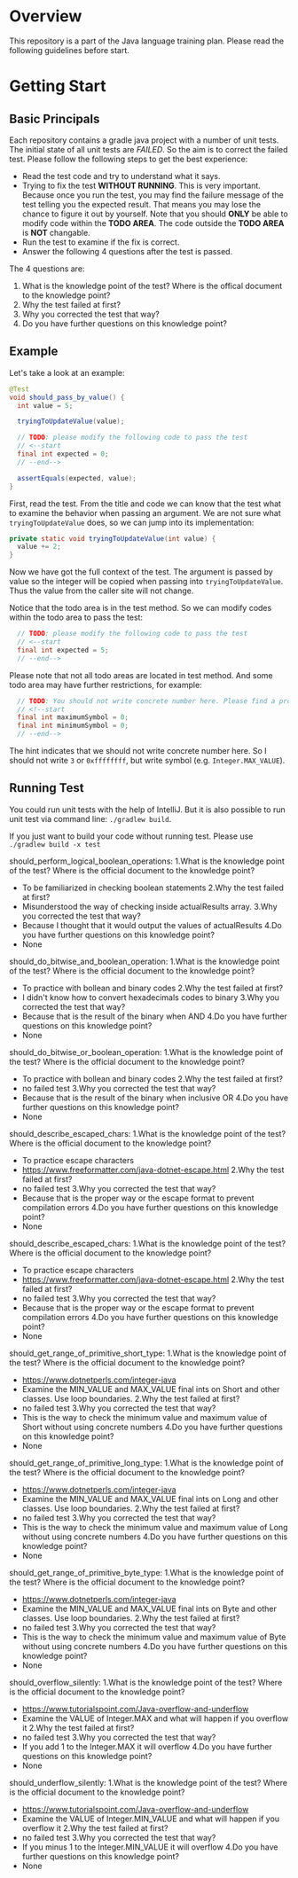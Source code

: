 # Overview

This repository is a part of the Java language training plan. Please read the following guidelines before start.

# Getting Start

## Basic Principals

Each repository contains a gradle java project with a number of unit tests. The initial state of all unit tests are *FAILED*. So the aim is to correct the failed test. Please follow the following steps to get the best experience:

* Read the test code and try to understand what it says.
* Trying to fix the test **WITHOUT RUNNING**. This is very important. Because once you run the test, you may find the failure message of the test telling you the expected result. That means you may lose the chance to figure it out by yourself. Note that you should **ONLY** be able to modify code within the **TODO AREA**. The code outside the **TODO AREA** is **NOT** changable.
* Run the test to examine if the fix is correct.
* Answer the following 4 questions after the test is passed.

The 4 questions are:

1. What is the knowledge point of the test? Where is the offical document to the knowledge point?
1. Why the test failed at first?
1. Why you corrected the test that way?
1. Do you have further questions on this knowledge point?

## Example

Let's take a look at an example:

```java
@Test
void should_pass_by_value() {
  int value = 5;

  tryingToUpdateValue(value);

  // TODO: please modify the following code to pass the test
  // <--start
  final int expected = 0;
  // --end-->

  assertEquals(expected, value);
}
```

First, read the test. From the title and code we can know that the test what to examine the behavior when passing an argument. We are not sure what `tryingToUpdateValue` does, so we can jump into its implementation:

```java
private static void tryingToUpdateValue(int value) {
  value += 2;
}
```

Now we have got the full context of the test. The argument is passed by value so the integer will be copied when passing into `tryingToUpdateValue`. Thus the value from the caller site will not change.

Notice that the todo area is in the test method. So we can modify codes within the todo area to pass the test:

```java
  // TODO: please modify the following code to pass the test
  // <--start
  final int expected = 5;
  // --end-->
```

Please note that not all todo areas are located in test method. And some todo area may have further restrictions, for example:

```java
  // TODO: You should not write concrete number here. Please find a property or constant instead.
  // <!--start
  final int maximumSymbol = 0;
  final int minimumSymbol = 0;
  // --end-->
```

The hint indicates that we should not write concrete number here. So I should not write `3` or `0xffffffff`, but write symbol (e.g. `Integer.MAX_VALUE`).

## Running Test

You could run unit tests with the help of IntelliJ. But it is also possible to run unit test via command line: `./gradlew build`.

If you just want to build your code without running test. Please use `./gradlew build -x test
`

should_perform_logical_boolean_operations:
1.What is the knowledge point of the test? Where is the official document to the knowledge point?
- To be familiarized in checking boolean statements
2.Why the test failed at first?
- Misunderstood the way of checking inside actualResults array.
3.Why you corrected the test that way?
- Because I thought that it would output the values of actualResults
4.Do you have further questions on this knowledge point?
- None

should_do_bitwise_and_boolean_operation:
1.What is the knowledge point of the test? Where is the official document to the knowledge point?
- To practice with bollean and binary codes
2.Why the test failed at first?
- I didn't know how to convert hexadecimals codes to binary
3.Why you corrected the test that way?
- Because that is the result of the binary when AND
4.Do you have further questions on this knowledge point?
- None

should_do_bitwise_or_boolean_operation:
1.What is the knowledge point of the test? Where is the official document to the knowledge point?
- To practice with bollean and binary codes
2.Why the test failed at first?
- no failed test
3.Why you corrected the test that way?
- Because that is the result of the binary when inclusive OR
4.Do you have further questions on this knowledge point?
- None


should_describe_escaped_chars:
1.What is the knowledge point of the test? Where is the official document to the knowledge point?
- To practice escape characters
- https://www.freeformatter.com/java-dotnet-escape.html
2.Why the test failed at first?
- no failed test
3.Why you corrected the test that way?
- Because that is the proper way or the escape format to prevent compilation errors
4.Do you have further questions on this knowledge point?
- None


should_describe_escaped_chars:
1.What is the knowledge point of the test? Where is the official document to the knowledge point?
- To practice escape characters
- https://www.freeformatter.com/java-dotnet-escape.html
2.Why the test failed at first?
- no failed test
3.Why you corrected the test that way?
- Because that is the proper way or the escape format to prevent compilation errors
4.Do you have further questions on this knowledge point?
- None

should_get_range_of_primitive_short_type:
1.What is the knowledge point of the test? Where is the official document to the knowledge point?
- https://www.dotnetperls.com/integer-java
- Examine the MIN_VALUE and MAX_VALUE final ints on Short and other classes. Use loop boundaries.
2.Why the test failed at first?
- no failed test
3.Why you corrected the test that way?
- This is the way to check the minimum value and maximum value of Short without using concrete numbers
4.Do you have further questions on this knowledge point?
- None

should_get_range_of_primitive_long_type:
1.What is the knowledge point of the test? Where is the official document to the knowledge point?
- https://www.dotnetperls.com/integer-java
- Examine the MIN_VALUE and MAX_VALUE final ints on Long and other classes. Use loop boundaries.
2.Why the test failed at first?
- no failed test
3.Why you corrected the test that way?
- This is the way to check the minimum value and maximum value of Long without using concrete numbers
4.Do you have further questions on this knowledge point?
- None

should_get_range_of_primitive_byte_type:
1.What is the knowledge point of the test? Where is the official document to the knowledge point?
- https://www.dotnetperls.com/integer-java
- Examine the MIN_VALUE and MAX_VALUE final ints on Byte and other classes. Use loop boundaries.
2.Why the test failed at first?
- no failed test
3.Why you corrected the test that way?
- This is the way to check the minimum value and maximum value of Byte without using concrete numbers
4.Do you have further questions on this knowledge point?
- None

should_overflow_silently:
1.What is the knowledge point of the test? Where is the official document to the knowledge point?
- https://www.tutorialspoint.com/Java-overflow-and-underflow
- Examine the VALUE of Integer.MAX and what will happen if you overflow it
2.Why the test failed at first?
- no failed test
3.Why you corrected the test that way?
- If you add 1 to the Integer.MAX it will overflow
4.Do you have further questions on this knowledge point?
- None

should_underflow_silently:
1.What is the knowledge point of the test? Where is the official document to the knowledge point?
- https://www.tutorialspoint.com/Java-overflow-and-underflow
- Examine the VALUE of Integer.MIN_VALUE and what will happen if you overflow it
2.Why the test failed at first?
- no failed test
3.Why you corrected the test that way?
- If you minus 1 to the Integer.MIN_VALUE it will overflow
4.Do you have further questions on this knowledge point?
- None


